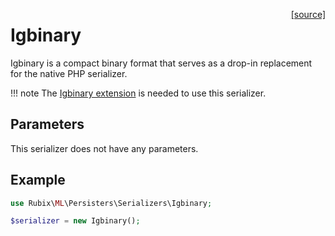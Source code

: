 <span style="float:right;"><a href="https://github.com/RubixML/Extras/blob/master/src/Persisters/Serializers/Igbinary.php">[source]</a></span>

# Igbinary
Igbinary is a compact binary format that serves as a drop-in replacement for the native PHP serializer.

!!! note
    The [Igbinary extension](https://github.com/igbinary/igbinary) is needed to use this serializer.

## Parameters
This serializer does not have any parameters.

## Example
```php
use Rubix\ML\Persisters\Serializers\Igbinary;

$serializer = new Igbinary();
```